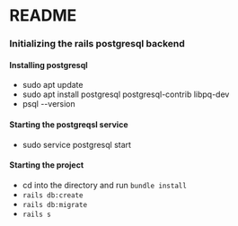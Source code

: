 # README

### Initializing the rails postgresql backend

#### Installing postgresql 

- sudo apt update
- sudo apt install postgresql postgresql-contrib libpq-dev
- psql --version

#### Starting the postgreqsl service

- sudo service postgresql start

#### Starting the project

- cd into the directory and run `bundle install`
- `rails db:create`
- `rails db:migrate`
- `rails s` 